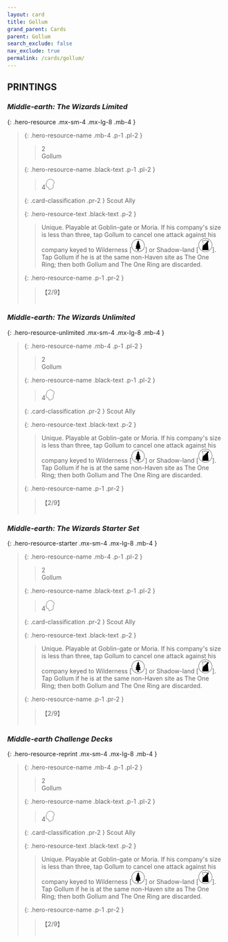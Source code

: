 ```yaml
---
layout: card
title: Gollum
grand_parent: Cards
parent: Gollum
search_exclude: false
nav_exclude: true
permalink: /cards/gollum/
---
```


## PRINTINGS


### _Middle-earth: The Wizards Limited_

{: .hero-resource .mx-sm-4 .mx-lg-8 .mb-4 }
> {: .hero-resource-name .mb-4 .p-1 .pl-2 }
> > <div class="card-mp">2</div>
> > <div class="card-name">Gollum</div>
>
> {: .hero-resource-name .black-text .p-1 .pl-2 }
> > 4![](/assets/images/mind.svg)
>
> {: .card-classification .pr-2 }
> Scout Ally
>
> {: .hero-resource-text .black-text .p-2 }
> > Unique. Playable at Goblin-gate or Moria.  If his company's size is less than three, tap Gollum to cancel one attack against his company keyed to Wilderness \[![](/assets/images/wilderness.svg)] or Shadow-land \[![](/assets/images/shadow-land.svg)]. Tap Gollum if he is at the same non-Haven site as The One Ring; then both Gollum and The One Ring are discarded. 
> 
> {: .hero-resource-name .p-1 .pr-2 }
> > <div class="card-shield">【2/9】</div>
> > <div class="card-corruption">&nbsp;</div>

### _Middle-earth: The Wizards Unlimited_

{: .hero-resource-unlimited .mx-sm-4 .mx-lg-8 .mb-4 }
> {: .hero-resource-name .mb-4 .p-1 .pl-2 }
> > <div class="card-mp">2</div>
> > <div class="card-name">Gollum</div>
>
> {: .hero-resource-name .black-text .p-1 .pl-2 }
> > 4![](/assets/images/mind.svg)
>
> {: .card-classification .pr-2 }
> Scout Ally
>
> {: .hero-resource-text .black-text .p-2 }
> > Unique. Playable at Goblin-gate or Moria.  If his company's size is less than three, tap Gollum to cancel one attack against his company keyed to Wilderness \[![](/assets/images/wilderness.svg)] or Shadow-land \[![](/assets/images/shadow-land.svg)]. Tap Gollum if he is at the same non-Haven site as The One Ring; then both Gollum and The One Ring are discarded. 
> 
> {: .hero-resource-name .p-1 .pr-2 }
> > <div class="card-shield">【2/9】</div>
> > <div class="card-corruption">&nbsp;</div>

### _Middle-earth: The Wizards Starter Set_

{: .hero-resource-starter .mx-sm-4 .mx-lg-8 .mb-4 }
> {: .hero-resource-name .mb-4 .p-1 .pl-2 }
> > <div class="card-mp">2</div>
> > <div class="card-name">Gollum</div>
>
> {: .hero-resource-name .black-text .p-1 .pl-2 }
> > 4![](/assets/images/mind.svg)
>
> {: .card-classification .pr-2 }
> Scout Ally
>
> {: .hero-resource-text .black-text .p-2 }
> > Unique. Playable at Goblin-gate or Moria.  If his company's size is less than three, tap Gollum to cancel one attack against his company keyed to Wilderness \[![](/assets/images/wilderness.svg)] or Shadow-land \[![](/assets/images/shadow-land.svg)]. Tap Gollum if he is at the same non-Haven site as The One Ring; then both Gollum and The One Ring are discarded. 
> 
> {: .hero-resource-name .p-1 .pr-2 }
> > <div class="card-shield">【2/9】</div>
> > <div class="card-corruption">&nbsp;</div>

### _Middle-earth Challenge Decks_

{: .hero-resource-reprint .mx-sm-4 .mx-lg-8 .mb-4 }
> {: .hero-resource-name .mb-4 .p-1 .pl-2 }
> > <div class="card-mp">2</div>
> > <div class="card-name">Gollum</div>
>
> {: .hero-resource-name .black-text .p-1 .pl-2 }
> > 4![](/assets/images/mind.svg)
>
> {: .card-classification .pr-2 }
> Scout Ally
>
> {: .hero-resource-text .black-text .p-2 }
> > Unique. Playable at Goblin-gate or Moria.  If his company's size is less than three, tap Gollum to cancel one attack against his company keyed to Wilderness \[![](/assets/images/wilderness.svg)] or Shadow-land \[![](/assets/images/shadow-land.svg)]. Tap Gollum if he is at the same non-Haven site as The One Ring; then both Gollum and The One Ring are discarded. 
> 
> {: .hero-resource-name .p-1 .pr-2 }
> > <div class="card-shield">【2/9】</div>
> > <div class="card-corruption">&nbsp;</div>
